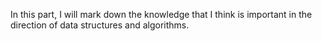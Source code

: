 In this part, I will mark down the knowledge that I think is important in the direction of data structures and algorithms.